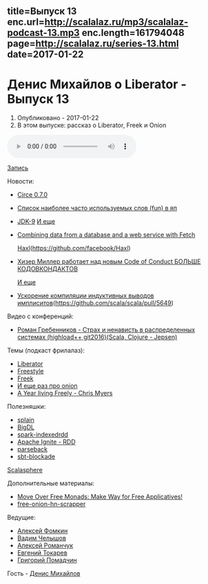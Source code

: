 title=Выпуск 13
enc.url=http://scalalaz.ru/mp3/scalalaz-podcast-13.mp3
enc.length=161794048
page=http://scalalaz.ru/series-13.html
date=2017-01-22
----
# Денис Михайлов о Liberator - Выпуск 13
1. Опубликовано - 2017-01-22
2. В этом выпуске: рассказ о Liberator, Freek и Onion

<audio controls="" class="audio-panel">
    <source src="http://scalalaz.ru/mp3/scalalaz-podcast-13.mp3" type="audio/mpeg">
</audio>

[Запись](http://scalalaz.ru/mp3/scalalaz-podcast-13.mp3)

Новости:

- [Circe 0.7.0](https://github.com/circe/circe/releases/tag/v0.7.0)
- [Список наиболее часто используемых слов (fun) в яп](https://anvaka.github.io/common-words/#?lang=scala)
- [JDK-9](http://mail.openjdk.java.net/pipermail/jdk9-dev/2017-January/005505.html)
  [И еще](http://openjdk.java.net/projects/jdk9/)

- [Combining data from a database and a web service with Fetch](http://www.47deg.com/blog/fetch-doobie-http4s/)
  
  [Haxl](https://github.com/facebook/Haxl)(https://github.com/facebook/Haxl)
  
- [Хизер Миллер работает над новым Code of Conduct БОЛЬШЕ КОДОВКОНДАКТОВ](https://docs.google.com/document/d/1KqqdOywKWALUqJObM1Dglqe-n59C3bzxygd7RE8vYFY/edit)
  
  [И еще](http://bit.ly/2krD6Vf)

- [Ускорение компиляции индуктивных выводов имплиситов](https://github.com/scala/scala/pull/5649)(https://github.com/scala/scala/pull/5649)

Видео с конференций:

- [Роман Гребенников - Страх и ненависть в распределенных системах (highload++ git2016)(Scala, Clojure - Jepsen)](https://youtu.be/nNzhUGx99JE?list=PLiBYz3OQubLryzLMpCrSZ7rS87sxo5ZO_)

Темы (подкаст фрилалаз):

- [Liberator](https://github.com/aecor/liberator) 
- [Freestyle](https://github.com/47deg/freestyle)
- [Freek](https://github.com/ProjectSeptemberInc/freek)
- [И еще раз про onion](https://github.com/notxcain/onion-architecure/blob/master/src/main/scala/onion/example.scala)
- [A Year living Freely - Chris Myers](https://www.youtube.com/watch?v=rK53C-xyPWw)

Полезняшки:

- [splain](https://github.com/tek/splain)
- [BigDL](https://github.com/intel-analytics/BigDL)
- [spark-indexedrdd](https://github.com/amplab/spark-indexedrdd)
- [Apache Ignite - RDD](https://ignite.apache.org/features/igniterdd.html)
- [parseback](https://github.com/djspiewak/parseback)
- [sbt-blockade](https://github.com/Verizon/sbt-blockade)

[Scalasphere](https://scalasphere.org/)

Дополнительные материалы:

- [Move Over Free Monads: Make Way for Free Applicatives!](https://www.youtube.com/watch?v=H28QqxO7Ihc)
- [free-onion-hn-scrapper](https://github.com/strobe/free-onion-hn-scrapper)

Ведущие:

- [Алексей Фомкин](http://github.com/fomkin)
- [Вадим Челышов](http://github.com/dos65)
- [Алексей Романчук](http://github.com/13h3r)
- [Евгений Токарев](http://github.com/strobe)
- [Григорий Помадчин](http://github.com/pomadchin)

Гость - [Денис Михайлов](https://github.com/notxcain)
